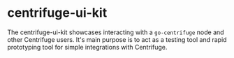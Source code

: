 # centrifuge-ui-kit
The centrifuge-ui-kit showcases interacting with a `go-centrifuge` node and other Centrifuge users. It's main purpose is to act as a testing tool and rapid prototyping tool for simple integrations with Centrifuge.

